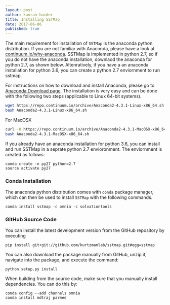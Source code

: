 ```yaml
---
layout: post
author: kamran-haider
title: Installing SSTMap
date: 2017-06-06
published: true
---
```

The main requirement for installation of `SSTMap` is the anaconda python distribution. If you are not familiar with Anaconda, please have a look at [continuum.io/why-anaconda](https://www.continuum.io/why-anaconda). SSTMap is implemented in python 2.7, so if you do not have the anaconda installation, downlaod the anaconda for python 2.7, as shown below. Altenratively, if you have a an anaconda installation for python 3.6, you can create a python 2.7 enviornment to run sstmap.

<!--more-->
For instructions on how to download and install Anaconda, please go to [Anaconda Download page](https://www.continuum.io/downloads). 
The installation is very easy and can be done with the following two steps (applicable to Linux 64-bit systems). 
```bash
wget https://repo.continuum.io/archive/Anaconda2-4.3.1-Linux-x86_64.sh
bash Anaconda2-4.3.1-Linux-x86_64.sh
```
For MacOSX
```bash
curl -O https://repo.continuum.io/archive/Anaconda2-4.3.1-MacOSX-x86_64.sh
bash Anaconda2-4.3.1-MacOSX-x86_64.sh
```
If you already have an anaconda installation for python 3.6, you can install and run SSTMap in a seprate python 2.7 envioronment. The enviornment is created as follows:
```
conda create -n py27 python=2.7
source activate py27
```

### Conda Installation
The anaconda python distribution comes with `conda` package manager, which can then be used to install `SSTMap` with the following commands.

```
conda install sstmap -c omnia -c solvationtools
```

### GitHub Source Code
You can install the latest development version from the GitHub repository by executing

```
pip install git+git://github.com/kurtzmanlab/sstmap.git#egg=sstmap
```

You can also download the package manually from GitHub, unzip it, navigate into the package, and execute the command:

```
python setup.py install
```

When building from the source code, make sure that you manually install dependencies. You can do this by:
```
conda config --add channels omnia
conda install mdtraj parmed
``` 
